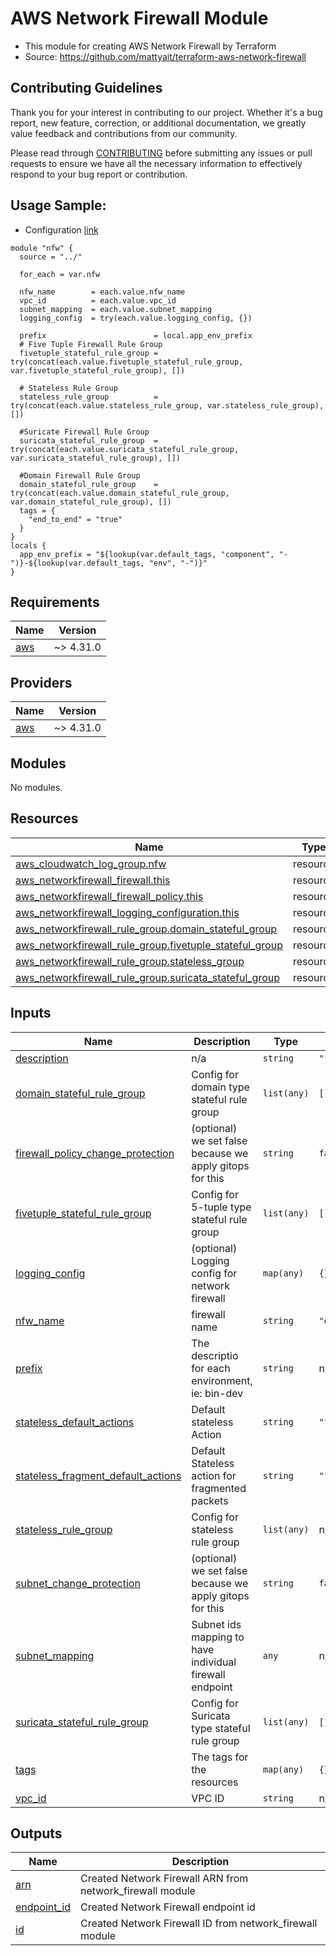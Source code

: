 # AWS Network Firewall Module
- This module for creating AWS Network Firewall by Terraform
- Source: https://github.com/mattyait/terraform-aws-network-firewall

## Contributing Guidelines

Thank you for your interest in contributing to our project. Whether it's a bug report, new feature, correction, or additional
documentation, we greatly value feedback and contributions from our community.

Please read through [CONTRIBUTING](CONTRIBUTING.md) before submitting any issues or pull requests to ensure we have all the necessary
information to effectively respond to your bug report or contribution.

## Usage Sample:
- Configuration [link](./e2e/main.tf) 
```hcl
module "nfw" {
  source = "../"

  for_each = var.nfw

  nfw_name        = each.value.nfw_name
  vpc_id          = each.value.vpc_id
  subnet_mapping  = each.value.subnet_mapping
  logging_config  = try(each.value.logging_config, {})

  prefix                        = local.app_env_prefix
  # Five Tuple Firewall Rule Group
  fivetuple_stateful_rule_group = try(concat(each.value.fivetuple_stateful_rule_group, var.fivetuple_stateful_rule_group), [])
  
  # Stateless Rule Group
  stateless_rule_group          = try(concat(each.value.stateless_rule_group, var.stateless_rule_group), [])
  
  #Suricate Firewall Rule Group
  suricata_stateful_rule_group  = try(concat(each.value.suricata_stateful_rule_group, var.suricata_stateful_rule_group), [])
  
  #Domain Firewall Rule Group
  domain_stateful_rule_group    = try(concat(each.value.domain_stateful_rule_group, var.domain_stateful_rule_group), [])
  tags = {
    "end_to_end" = "true"
  }
}
locals {
  app_env_prefix = "${lookup(var.default_tags, "component", "-")}-${lookup(var.default_tags, "env", "-")}"
}
```


<!-- BEGIN_TF_DOCS -->
## Requirements

| Name | Version |
|------|---------|
| <a name="requirement_aws"></a> [aws](#requirement\_aws) | ~> 4.31.0 |

## Providers

| Name | Version |
|------|---------|
| <a name="provider_aws"></a> [aws](#provider\_aws) | ~> 4.31.0 |

## Modules

No modules.

## Resources

| Name | Type |
|------|------|
| [aws_cloudwatch_log_group.nfw](https://registry.terraform.io/providers/hashicorp/aws/latest/docs/resources/cloudwatch_log_group) | resource |
| [aws_networkfirewall_firewall.this](https://registry.terraform.io/providers/hashicorp/aws/latest/docs/resources/networkfirewall_firewall) | resource |
| [aws_networkfirewall_firewall_policy.this](https://registry.terraform.io/providers/hashicorp/aws/latest/docs/resources/networkfirewall_firewall_policy) | resource |
| [aws_networkfirewall_logging_configuration.this](https://registry.terraform.io/providers/hashicorp/aws/latest/docs/resources/networkfirewall_logging_configuration) | resource |
| [aws_networkfirewall_rule_group.domain_stateful_group](https://registry.terraform.io/providers/hashicorp/aws/latest/docs/resources/networkfirewall_rule_group) | resource |
| [aws_networkfirewall_rule_group.fivetuple_stateful_group](https://registry.terraform.io/providers/hashicorp/aws/latest/docs/resources/networkfirewall_rule_group) | resource |
| [aws_networkfirewall_rule_group.stateless_group](https://registry.terraform.io/providers/hashicorp/aws/latest/docs/resources/networkfirewall_rule_group) | resource |
| [aws_networkfirewall_rule_group.suricata_stateful_group](https://registry.terraform.io/providers/hashicorp/aws/latest/docs/resources/networkfirewall_rule_group) | resource |

## Inputs

| Name | Description | Type | Default | Required |
|------|-------------|------|---------|:--------:|
| <a name="input_description"></a> [description](#input\_description) | n/a | `string` | `""` | no |
| <a name="input_domain_stateful_rule_group"></a> [domain\_stateful\_rule\_group](#input\_domain\_stateful\_rule\_group) | Config for domain type stateful rule group | `list(any)` | `[]` | no |
| <a name="input_firewall_policy_change_protection"></a> [firewall\_policy\_change\_protection](#input\_firewall\_policy\_change\_protection) | (optional) we set false because we apply gitops for this | `string` | `false` | no |
| <a name="input_fivetuple_stateful_rule_group"></a> [fivetuple\_stateful\_rule\_group](#input\_fivetuple\_stateful\_rule\_group) | Config for 5-tuple type stateful rule group | `list(any)` | `[]` | no |
| <a name="input_logging_config"></a> [logging\_config](#input\_logging\_config) | (optional) Logging config for network firewall | `map(any)` | `{}` | no |
| <a name="input_nfw_name"></a> [nfw\_name](#input\_nfw\_name) | firewall name | `string` | `"example"` | no |
| <a name="input_prefix"></a> [prefix](#input\_prefix) | The descriptio for each environment, ie: bin-dev | `string` | n/a | yes |
| <a name="input_stateless_default_actions"></a> [stateless\_default\_actions](#input\_stateless\_default\_actions) | Default stateless Action | `string` | `"forward_to_sfe"` | no |
| <a name="input_stateless_fragment_default_actions"></a> [stateless\_fragment\_default\_actions](#input\_stateless\_fragment\_default\_actions) | Default Stateless action for fragmented packets | `string` | `"forward_to_sfe"` | no |
| <a name="input_stateless_rule_group"></a> [stateless\_rule\_group](#input\_stateless\_rule\_group) | Config for stateless rule group | `list(any)` | n/a | yes |
| <a name="input_subnet_change_protection"></a> [subnet\_change\_protection](#input\_subnet\_change\_protection) | (optional) we set false because we apply gitops for this | `string` | `false` | no |
| <a name="input_subnet_mapping"></a> [subnet\_mapping](#input\_subnet\_mapping) | Subnet ids mapping to have individual firewall endpoint | `any` | n/a | yes |
| <a name="input_suricata_stateful_rule_group"></a> [suricata\_stateful\_rule\_group](#input\_suricata\_stateful\_rule\_group) | Config for Suricata type stateful rule group | `list(any)` | `[]` | no |
| <a name="input_tags"></a> [tags](#input\_tags) | The tags for the resources | `map(any)` | `{}` | no |
| <a name="input_vpc_id"></a> [vpc\_id](#input\_vpc\_id) | VPC ID | `string` | n/a | yes |

## Outputs

| Name | Description |
|------|-------------|
| <a name="output_arn"></a> [arn](#output\_arn) | Created Network Firewall ARN from network\_firewall module |
| <a name="output_endpoint_id"></a> [endpoint\_id](#output\_endpoint\_id) | Created Network Firewall endpoint id |
| <a name="output_id"></a> [id](#output\_id) | Created Network Firewall ID from network\_firewall module |
<!-- END_TF_DOCS -->
